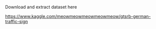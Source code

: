 Download and extract dataset here

https://www.kaggle.com/meowmeowmeowmeowmeow/gtsrb-german-traffic-sign